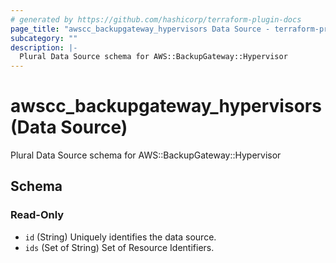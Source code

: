 ```yaml
---
# generated by https://github.com/hashicorp/terraform-plugin-docs
page_title: "awscc_backupgateway_hypervisors Data Source - terraform-provider-awscc"
subcategory: ""
description: |-
  Plural Data Source schema for AWS::BackupGateway::Hypervisor
---
```


# awscc_backupgateway_hypervisors (Data Source)

Plural Data Source schema for AWS::BackupGateway::Hypervisor



<!-- schema generated by tfplugindocs -->
## Schema

### Read-Only

- `id` (String) Uniquely identifies the data source.
- `ids` (Set of String) Set of Resource Identifiers.
